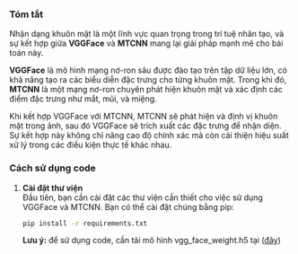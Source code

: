 ### Tóm tắt

Nhận dạng khuôn mặt là một lĩnh vực quan trọng trong trí tuệ nhân tạo, và sự kết hợp giữa **VGGFace** và **MTCNN** mang lại giải pháp mạnh mẽ cho bài toán này. 

**VGGFace** là mô hình mạng nơ-ron sâu được đào tạo trên tập dữ liệu lớn, có khả năng tạo ra các biểu diễn đặc trưng cho từng khuôn mặt. Trong khi đó, **MTCNN** là một mạng nơ-ron chuyên phát hiện khuôn mặt và xác định các điểm đặc trưng như mắt, mũi, và miệng.

Khi kết hợp VGGFace với MTCNN, MTCNN sẽ phát hiện và định vị khuôn mặt trong ảnh, sau đó VGGFace sẽ trích xuất các đặc trưng để nhận diện. Sự kết hợp này không chỉ nâng cao độ chính xác mà còn cải thiện hiệu suất xử lý trong các điều kiện thực tế khác nhau.

### Cách sử dụng code

1. **Cài đặt thư viện**  
   Đầu tiên, bạn cần cài đặt các thư viện cần thiết cho việc sử dụng VGGFace và MTCNN. Bạn có thể cài đặt chúng bằng pip:

   ```bash
   pip install -r requirements.txt
   ```
   **Lưu ý:** để sử dụng code, cần tải mô hình vgg_face_weight.h5 tại ([đây](https://drive.google.com/file/d/1xhZue6xMcQ-ZWyvv-deiVMMex8cphuUx/view?usp=sharing))
 
